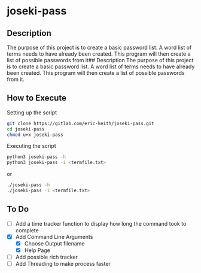 # joseki-pass

## Description
The purpose of this project is to create a basic password list.
A word list of terms needs to have already been created.
This program will then create a list of possible passwords from it## Description
The purpose of this project is to create a basic password list.
A word list of terms needs to have already been created.
This program will then create a list of possible passwords from it.


## How to Execute
Setting up the script
```bash
git clone https://gitlab.com/eric-keith/joseki-pass.git
cd joseki-pass
chmod u+x joseki-pass
```

Executing the script
```bash
python3 joseki-pass -h
python3 joseki-pass -i <termfile.txt>
```
or
```bash
./joseki-pass -h
./joseki-pass -i <termfile.txt>
```

## To Do
- [ ] Add a time tracker function to display how long the command took to complete
- [x] Add Command Line Arguments
    - [x] Choose Output filename
    - [x] Help Page
- [ ] Add possible rich tracker
- [ ] Add Threading to make process faster
